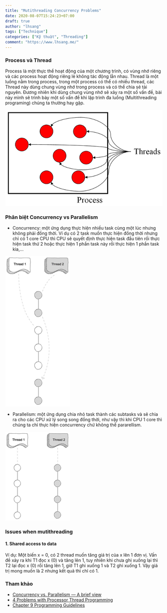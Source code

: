 ```yaml
---
title: "Mutithreading Concurrency Problems"
date: 2020-08-07T15:24:23+07:00
draft: true
author: "lhsang"
tags: ["Technique"]
categories: ["Kỹ thuật", "Threading"]
comment: "https://www.lhsang.me/"
---
```


### Process và Thread
 Process là một thực thể hoạt động của một chương trình, có vùng nhớ riêng và các process hoạt động riêng lẻ không tác động lẫn nhau.
 Thread là một luồng nằm trong process, trong một process có thể có nhiều thread, các Thread này dùng chung vùng nhớ trong process và có thể chia sẻ tài nguyên. Đương nhiên khi dùng chung vùng nhớ sẽ xảy ra một số vấn đề, bài này mình sẽ trình bày một số vấn đề khi lập trình đa luồng (Multithreading programing) chúng ta thường hay gặp.

![Thread](/img/posts/technique/multithread/thread-process.png)

### Phân biệt Concurrency vs Parallelism
- Concurrency: một ứng dụng thực hiện nhiều task cùng một lúc nhưng không phải đồng thời. Ví dụ có 2 task muốn thực hiện đồng thời nhưng chỉ có 1 core CPU thì CPU sẽ quyết định thực hiện task đầu tiên rồi thực hiện task thứ 2 hoặc thực hiện 1 phần task này rồi thực hiện 1 phần task kia,...

![Concurrency](/img/posts/technique/multithread/concurrent-2-50.png)


- Parallelism: một ứng dụng chia nhỏ task thành các subtasks và sẽ chia ra cho các CPU xử lý song song đồng thời, như vậy thì khi CPU 1 core thì chúng ta chỉ thực hiện concurrency chứ không thể pararellism.

![Parallelism](/img/posts/technique/multithread/parallel-2-50.png)

### Issues when mutithreading
#### 1. Shared access to data
Ví dụ: Một biến x = 0, có 2 thread muốn tăng giá trị của x lên 1 đơn vị. Vấn đề xảy ra khi T1 đọc x (0) và tăng lên 1, tuy nhiên khi chưa ghi xuống lại thì T2 lại đọc x (0) rồi tăng lên 1, giờ T1 ghi xuống 1 và T2 ghi xuống 1. Vậy giá trị mong muốn là 2 nhưng kết quả thì chỉ có 1.


### Tham khảo
- [Concurrency vs. Parallelism — A brief view](https://medium.com/@itIsMadhavan/concurrency-vs-parallelism-a-brief-review-b337c8dac350)
- [4 Problems with Processor Thread Programming](https://insights.dice.com/2018/02/07/4-problems-processor-thread-programming/)
- [Chapter 9 Programming Guidelines](https://docs.oracle.com/cd/E19455-01/806-5257/6je9h0342/index.html)

